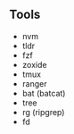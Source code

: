 ## Tools

-   nvm
-   tldr
-   fzf
-   zoxide
-   tmux
-   ranger
-   bat (batcat)
-   tree
-   rg (ripgrep)
-   fd
